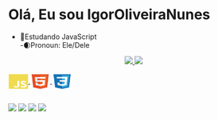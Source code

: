 # Olá, Eu sou IgorOliveiraNunes
- 👋Estudando JavaScript <br>
-🌒Pronoun: Ele/Dele

<div align="center">
  <a href="https://github.com/IgorOliveiraNunes">
  <img height="180em" src="https://github-readme-stats.vercel.app/api?username=IgorOliveiraNunes&show_icons=true&theme=tokyonight&include_all_commits=true&count_private=true"/>
  <img height="180em" src="https://github-readme-stats.vercel.app/api/top-langs/?username=IgorOliveiraNunes&layout=compact&langs_count=7&theme=tokyonight"/>
</div>
<div style="display: inline_block"><br>
  <img align="center" alt="IgorJs" height="30" width="40"
src="https://raw.githubusercontent.com/devicons/devicon/master/icons/javascript/javascript-plain.svg">
   <img align="center" alt="Igor-HTML" height="30" width="40" src="https://raw.githubusercontent.com/devicons/devicon/master/icons/html5/html5-original.svg">
    <img align="center" alt="Igor-CSS" height="30" width="40" src="https://raw.githubusercontent.com/devicons/devicon/master/icons/css3/css3-original.svg">
      </div>

  ##
  
   <div> 
  <a href="https://instagram.com/igor_oliveir9" target="_blank"><img src="https://img.shields.io/badge/-Instagram-%23E4405F?style=for-the-badge&logo=instagram&logoColor=white" target="_blank"></a> 
 <a href="https://discord.gg/wagxzStdcR" target="_blank"><img src="https://img.shields.io/badge/Discord-7289DA?style=for-the-badge&logo=discord&logoColor=white" target="_blank"></a> 
  <a href = "Igoron3008@gmail.com"><img src="https://img.shields.io/badge/-Gmail-%23333?style=for-the-badge&logo=gmail&logoColor=white" target="_blank"></a>
  <a href="https://www.linkedin.com/in/igor-oliveira-82b0b4228" target="_blank"><img src="https://img.shields.io/badge/-LinkedIn-%230077B5?style=for-the-badge&logo=linkedin&logoColor=white" target="_blank"></a> 
  </div>
